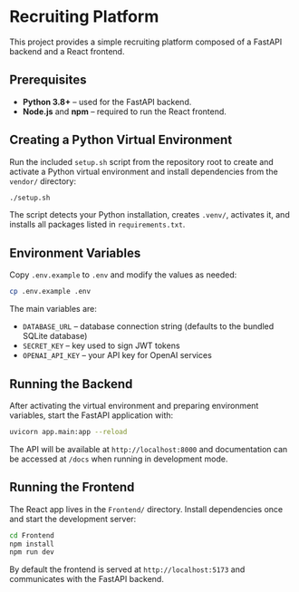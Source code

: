 # Recruiting Platform

This project provides a simple recruiting platform composed of a FastAPI backend and a React frontend.

## Prerequisites

- **Python 3.8+** – used for the FastAPI backend.
- **Node.js** and **npm** – required to run the React frontend.

## Creating a Python Virtual Environment

Run the included `setup.sh` script from the repository root to create and activate a Python virtual environment and install dependencies from the `vendor/` directory:

```bash
./setup.sh
```

The script detects your Python installation, creates `.venv/`, activates it, and installs all packages listed in `requirements.txt`.

## Environment Variables

Copy `.env.example` to `.env` and modify the values as needed:

```bash
cp .env.example .env
```

The main variables are:

- `DATABASE_URL` – database connection string (defaults to the bundled SQLite database)
- `SECRET_KEY` – key used to sign JWT tokens
- `OPENAI_API_KEY` – your API key for OpenAI services

## Running the Backend

After activating the virtual environment and preparing environment variables, start the FastAPI application with:

```bash
uvicorn app.main:app --reload
```

The API will be available at `http://localhost:8000` and documentation can be accessed at `/docs` when running in development mode.

## Running the Frontend

The React app lives in the `Frontend/` directory. Install dependencies once and start the development server:

```bash
cd Frontend
npm install
npm run dev
```

By default the frontend is served at `http://localhost:5173` and communicates with the FastAPI backend.
